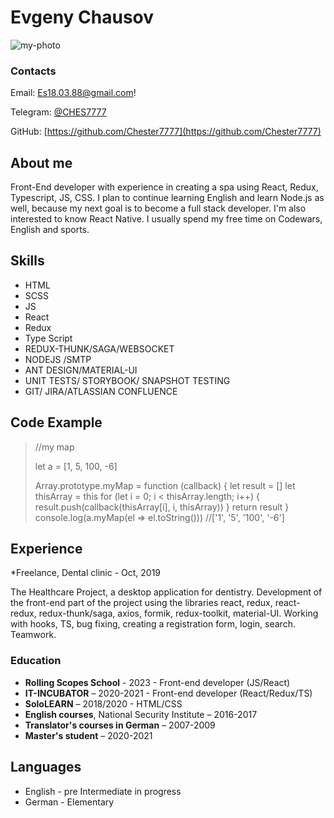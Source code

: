 # Evgeny Chausov


![my-photo](../assets/photo.jpg)


### Contacts

Email: Es18.03.88@gmail.com!

Telegram: [@CHES7777](https://t.me/CHES7777)

GitHub: [https://github.com/Chester7777](https://github.com/Chester7777)

## About me

Front-End developer with experience in creating a spa using React, Redux, Typescript, JS, CSS. 
I plan to continue learning English and learn Node.js as well, because my next goal is to become a full stack developer. 
I'm also interested to know React Native. 
I usually spend my free time on Codewars, English and sports.

## Skills

* HTML
* SCSS
* JS
* React
* Redux
* Type Script
* REDUX-THUNK/SAGA/WEBSOCKET
* NODEJS /SMTP
* ANT DESIGN/MATERIAL-UI
* UNIT TESTS/ STORYBOOK/ SNAPSHOT TESTING
* GIT/ JIRA/ATLASSIAN CONFLUENCE

## Code Example

>//my map
> 
> let a = [1, 5, 100, -6]
>
> Array.prototype.myMap = function (callback) {
>     let result = []
>     let thisArray = this
>     for (let i = 0; i < thisArray.length; i++) {
>         result.push(callback(thisArray[i], i, thisArray))
>     }
>     return result
> }
> console.log(a.myMap(el => el.toString())) //['1', '5', '100', '-6']

## Experience

*Freelance, Dental clinic - Oct, 2019

The Healthcare Project, a desktop application for dentistry. 
Development of the front-end part of the project using the libraries react, redux, react-redux, redux-thunk/saga, axios, formik, redux-toolkit, material-UI. 
Working with hooks, TS, bug fixing, creating a registration form, login, search. Teamwork.

### Education
* **Rolling Scopes School** - 2023 - Front-end developer (JS/React) 
* **IT-INCUBATOR** – 2020-2021 - Front-end developer (React/Redux/TS) 
* **SoloLEARN**  – 2018/2020 - HTML/CSS
* **English courses**, National Security Institute – 2016-2017
* **Translator's courses in German** – 2007-2009
* **Master's student** – 2020-2021

## Languages

* English - pre Intermediate in progress
* German - Elementary

